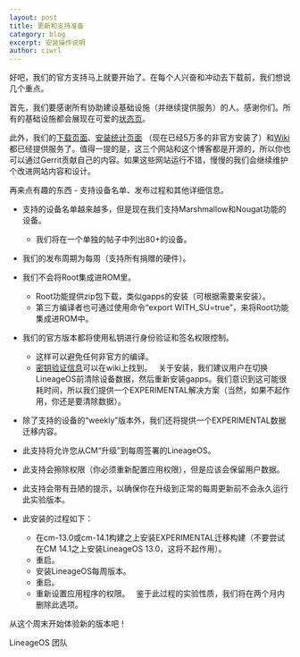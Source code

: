 ```yaml
---
layout: post
title: 更新和支持准备
category: blog
excerpt: 安装操作说明
author: ciwrl
---
```


好吧，我们的官方支持马上就要开始了。在每个人兴奋和冲动去下载前，我们想说几个重点。

首先，我们要感谢所有协助建设基础设施（并继续提供服务）的人。感谢你们。所有的基础设施都会展现在可爱的[状态页](https://status.lineageos.org)。

此外，我们的[下载页面](https://download.lineageos.org)、[安装统计页面](https://stats.lineageos.org) （现在已经5万多的非官方安装了）和[Wiki](http://wiki.lineageos.org)都已经提供服务了。值得一提的是，这三个网站和这个博客都是开源的，所以你也可以通过Gerrit贡献自己的内容。如果这些网站运行不错，慢慢的我们会继续维护个改进网站内容和设计。

再来点有趣的东西 - 支持设备名单、发布过程和其他详细信息。

* 支持的设备名单越来越多，但是现在我们支持Marshmallow和Nougat功能的设备。
  * 我们将在一个单独的帖子中列出80+的设备。
* 我们的发布周期为每周（支持所有捐赠的硬件）。
* 我们不会将Root集成进ROM里。
  * Root功能提供zip包下载，类似gapps的安装（可根据需要来安装）。
  * 第三方编译者也可通过使用命令“export WITH_SU=true”，来将Root功能集成进ROM中。
* 我们的官方版本都将使用私钥进行身份验证和签名权限控制。
  * 这样可以避免任何非官方的编译。
  * [密钥验证信息](http://wiki.lineageos.org/verifying-builds.html)可以在wiki上找到。
   
关于安装，我们建议用户在切换LineageOS前清除设备数据，然后重新安装gapps。我们意识到这可能很耗时间，所以我们提供一个EXPERIMENTAL解决方案（当然，如果不起作用，你还是要清除数据）。

* 除了支持的设备的“weekly”版本外，我们还将提供一个EXPERIMENTAL数据迁移内容。
* 此支持将允许您从CM“升级”到每周签署的LineageOS。
* 此支持会擦除权限（你必须重新配置应用权限），但是应该会保留用户数据。
* 此支持会带有丑陋的提示，以确保你在升级到正常的每周更新前不会永久运行此实验版本。
* 此安装的过程如下：
  * 在cm-13.0或cm-14.1构建之上安装EXPERIMENTAL迁移构建（不要尝试在CM 14.1之上安装LineageOS 13.0，这将不起作用）。
  * 重启。
  * 安装LineageOS每周版本。
  * 重启。
  * 重新设置应用程序的权限。
   
鉴于此过程的实验性质，我们将在两个月内删除此选项。

从这个周末开始体验新的版本吧！

LineageOS 团队
